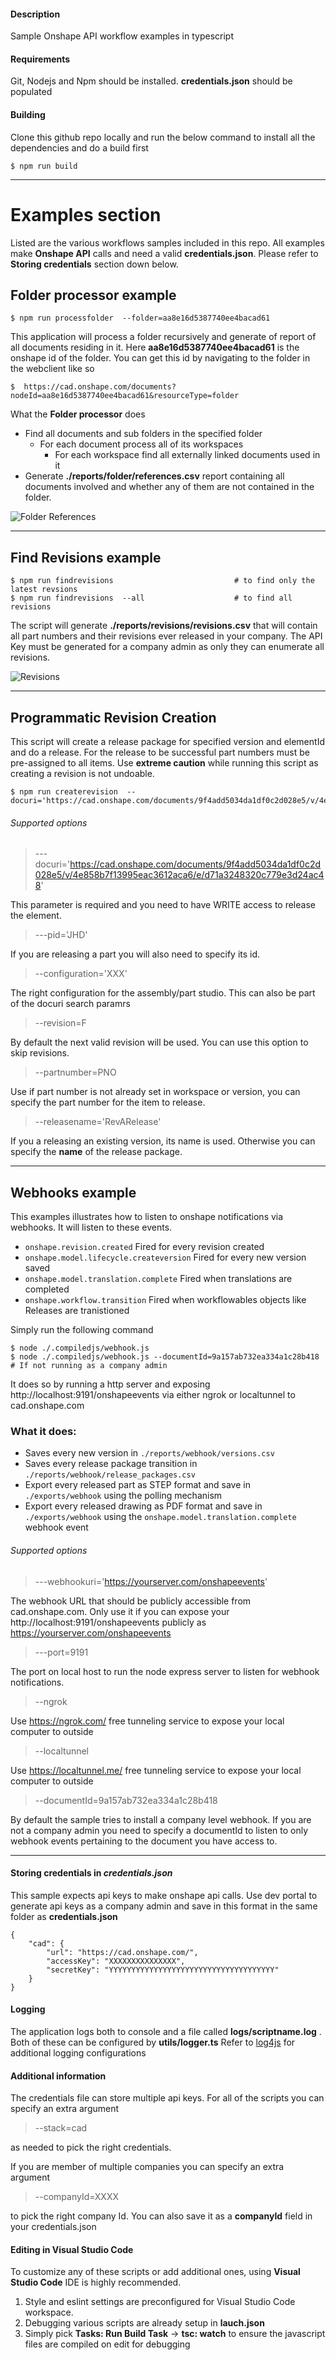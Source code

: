 #### Description
Sample Onshape API workflow examples in typescript

#### Requirements
Git, Nodejs and Npm should be installed. **credentials.json** should be populated

#### Building
Clone this github repo locally and run the below command to install all the dependencies and do a build first

    $ npm run build

----------------------------------------------------------------------------------------------------
# Examples section

Listed are the various workflows samples included in this repo. All examples make **Onshape API** calls
and need a valid **credentials.json**.  Please refer to **Storing credentials** section down below.

## Folder processor example
    $ npm run processfolder  --folder=aa8e16d5387740ee4bacad61

This application will process a folder recursively and generate of report of all documents residing in it.
Here **aa8e16d5387740ee4bacad61** is the onshape id of the folder. You can get this id by navigating to the folder
in the webclient like so

    $  https://cad.onshape.com/documents?nodeId=aa8e16d5387740ee4bacad61&resourceType=folder

What the **Folder processor** does

* Find all documents and sub folders in the specified folder
    * For each document process all of its workspaces
        * For each workspace find all externally linked documents used in it
* Generate **./reports/folder/references.csv** report containing all documents involved and whether any of them are not contained in the folder.

![Folder References](images/folder_references.jpg "Folder References")


----------------------------------------------------------------------------------------------------

## Find Revisions example
    $ npm run findrevisions                           # to find only the latest revsions
    $ npm run findrevisions  --all                    # to find all revisions

The script will generate **./reports/revisions/revisions.csv** that will contain all part numbers and their revisions ever released in your company. The API Key must be generated for a company admin as only they can enumerate all revisions.

![Revisions](images/revisions.jpg "Revisions")

----------------------------------------------------------------------------------------------------

## Programmatic Revision Creation

This script will create a release package for specified version and elementId and do a release. For
the release to be successful part numbers must be pre-assigned to all items. Use **extreme caution**
while running this script as creating a revision is not undoable.

    $ npm run createrevision  --docuri='https://cad.onshape.com/documents/9f4add5034da1df0c2d028e5/v/4e858b7f13995eac3612aca6/e/d71a3248320c779e3d24ac48'

###### Supported options
> ---docuri='https://cad.onshape.com/documents/9f4add5034da1df0c2d028e5/v/4e858b7f13995eac3612aca6/e/d71a3248320c779e3d24ac48'

This parameter is required and you need to have WRITE access to release the element.

> ---pid='JHD'

If you are releasing a part you will also need to specify its id.

> --configuration='XXX'

The right configuration for the assembly/part studio. This can also be part of the docuri search paramrs

> --revision=F

By default the next valid revision will be used. You can use this option to skip revisions.

> --partnumber=PNO

Use if part number is not already set in workspace or version, you can specify the part number for the item to release.

> --releasename='RevARelease'

If you a releasing an existing version, its name is used. Otherwise you can specify the **name** of the release package.


----------------------------------------------------------------------------------------------------

## Webhooks example

This examples illustrates how to listen to onshape notifications via webhooks. It will listen to these events.

*  `onshape.revision.created` Fired for every revision created
*  `onshape.model.lifecycle.createversion` Fired for every new version saved
*  `onshape.model.translation.complete` Fired when translations are completed
*  `onshape.workflow.transition` Fired when workflowables objects like Releases are tranistioned

Simply run the following command

    $ node ./.compiledjs/webhook.js
    $ node ./.compiledjs/webhook.js --documentId=9a157ab732ea334a1c28b418 # If not running as a company admin

It does so by running a http server and exposing http://localhost:9191/onshapeevents via either ngrok or localtunnel to cad.onshape.com

### What it does:

* Saves every new version in `./reports/webhook/versions.csv`
* Saves every release package transition in `./reports/webhook/release_packages.csv`
* Export every released part as STEP format and save in `./exports/webhook` using the polling mechanism
* Export every released drawing as PDF format and save in `./exports/webhook` using the `onshape.model.translation.complete` webhook event

###### Supported options
> ---webhookuri='https://yourserver.com/onshapeevents'

The webhook URL that should be publicly accessible from cad.onshape.com. Only use it if you can expose
your http://localhost:9191/onshapeevents publicly as https://yourserver.com/onshapeevents

> ---port=9191

The port on local host to run the node express server to listen for webhook notifications.

> --ngrok

Use https://ngrok.com/ free tunneling service to expose your local computer to outside

> --localtunnel

Use https://localtunnel.me/ free tunneling service to expose your local computer to outside

> --documentId=9a157ab732ea334a1c28b418

By default the sample tries to install a company level webhook. If you are not a company admin you need to
specify a documentId to listen to only webhook events pertaining to the document you have access to.


----------------------------------------------------------------------------------------------------


#### Storing credentials in *credentials.json*
This sample expects api keys to make onshape api calls.  Use dev portal to generate api keys as a company admin and
save in this format in the same folder as **credentials.json**

    {
        "cad": {
            "url": "https://cad.onshape.com/",
            "accessKey": "XXXXXXXXXXXXXXX",
            "secretKey": "YYYYYYYYYYYYYYYYYYYYYYYYYYYYYYYYYYYYY"
        }
    }

#### Logging

The application logs both to console and a file called **logs/scriptname.log** . Both of these can be configured by **utils/logger.ts**
Refer to [log4js](https://log4js-node.github.io/log4js-node/) for additional logging configurations


#### Additional information

The credentials file can store multiple api keys. For all of the scripts you can specify an extra argument

>  --stack=cad

as needed to pick the right credentials.

If you are member of multiple companies you can specify an extra argument

>  --companyId=XXXX

to pick the right company Id. You can also save it as a **companyId** field in your credentials.json

#### Editing in Visual Studio Code

To customize any of these scripts or add additional ones, using **Visual Studio Code** IDE is highly recommended.

1. Style and eslint settings are preconfigured for Visual Studio Code workspace.
2. Debugging various scripts are already setup in **lauch.json**
3. Simply pick **Tasks: Run Build Task** -> **tsc: watch** to ensure the javascript files are compiled on edit for debugging
